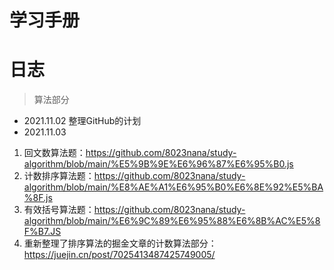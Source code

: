 # 学习手册
# 日志
> 算法部分
  * 2021.11.02 整理GitHub的计划
  * 2021.11.03 
  1. 回文数算法题：https://github.com/8023nana/study-algorithm/blob/main/%E5%9B%9E%E6%96%87%E6%95%B0.js
  2. 计数排序算法题：https://github.com/8023nana/study-algorithm/blob/main/%E8%AE%A1%E6%95%B0%E6%8E%92%E5%BA%8F.js
  3. 有效括号算法题：https://github.com/8023nana/study-algorithm/blob/main/%E6%9C%89%E6%95%88%E6%8B%AC%E5%8F%B7.JS
  4. 重新整理了排序算法的掘金文章的计数算法部分：https://juejin.cn/post/7025413487425749005/
